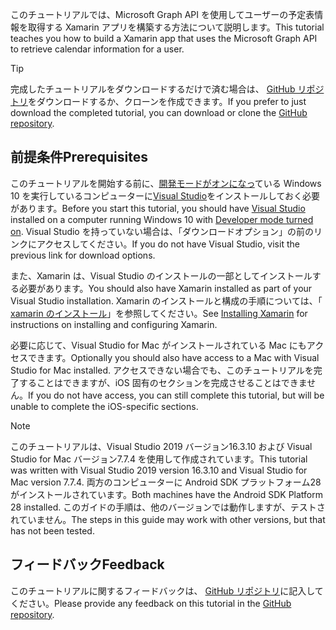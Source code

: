 <!-- markdownlint-disable MD002 MD041 -->

<span data-ttu-id="8a212-101">このチュートリアルでは、Microsoft Graph API を使用してユーザーの予定表情報を取得する Xamarin アプリを構築する方法について説明します。</span><span class="sxs-lookup"><span data-stu-id="8a212-101">This tutorial teaches you how to build a Xamarin app that uses the Microsoft Graph API to retrieve calendar information for a user.</span></span>

> [!TIP]
> <span data-ttu-id="8a212-102">完成したチュートリアルをダウンロードするだけで済む場合は、 [GitHub リポジトリ](https://github.com/microsoftgraph/msgraph-training-xamarin)をダウンロードするか、クローンを作成できます。</span><span class="sxs-lookup"><span data-stu-id="8a212-102">If you prefer to just download the completed tutorial, you can download or clone the [GitHub repository](https://github.com/microsoftgraph/msgraph-training-xamarin).</span></span>

## <a name="prerequisites"></a><span data-ttu-id="8a212-103">前提条件</span><span class="sxs-lookup"><span data-stu-id="8a212-103">Prerequisites</span></span>

<span data-ttu-id="8a212-104">このチュートリアルを開始する前に、[開発モードがオンになっ](https://docs.microsoft.com/windows/uwp/get-started/enable-your-device-for-development)ている Windows 10 を実行しているコンピューターに[Visual Studio](https://visualstudio.microsoft.com/vs/)をインストールしておく必要があります。</span><span class="sxs-lookup"><span data-stu-id="8a212-104">Before you start this tutorial, you should have [Visual Studio](https://visualstudio.microsoft.com/vs/) installed on a computer running Windows 10 with [Developer mode turned on](https://docs.microsoft.com/windows/uwp/get-started/enable-your-device-for-development).</span></span> <span data-ttu-id="8a212-105">Visual Studio を持っていない場合は、「ダウンロードオプション」の前のリンクにアクセスしてください。</span><span class="sxs-lookup"><span data-stu-id="8a212-105">If you do not have Visual Studio, visit the previous link for download options.</span></span>

<span data-ttu-id="8a212-106">また、Xamarin は、Visual Studio のインストールの一部としてインストールする必要があります。</span><span class="sxs-lookup"><span data-stu-id="8a212-106">You should also have Xamarin installed as part of your Visual Studio installation.</span></span> <span data-ttu-id="8a212-107">Xamarin のインストールと構成の手順については、「 [xamarin のインストール](/xamarin/cross-platform/get-started/installation)」を参照してください。</span><span class="sxs-lookup"><span data-stu-id="8a212-107">See [Installing Xamarin](/xamarin/cross-platform/get-started/installation) for instructions on installing and configuring Xamarin.</span></span>

<span data-ttu-id="8a212-108">必要に応じて、Visual Studio for Mac がインストールされている Mac にもアクセスできます。</span><span class="sxs-lookup"><span data-stu-id="8a212-108">Optionally you should also have access to a Mac with Visual Studio for Mac installed.</span></span> <span data-ttu-id="8a212-109">アクセスできない場合でも、このチュートリアルを完了することはできますが、iOS 固有のセクションを完成させることはできません。</span><span class="sxs-lookup"><span data-stu-id="8a212-109">If you do not have access, you can still complete this tutorial, but will be unable to complete the iOS-specific sections.</span></span>

> [!NOTE]
> <span data-ttu-id="8a212-110">このチュートリアルは、Visual Studio 2019 バージョン16.3.10 および Visual Studio for Mac バージョン7.7.4 を使用して作成されています。</span><span class="sxs-lookup"><span data-stu-id="8a212-110">This tutorial was written with Visual Studio 2019 version 16.3.10 and Visual Studio for Mac version 7.7.4.</span></span> <span data-ttu-id="8a212-111">両方のコンピューターに Android SDK プラットフォーム28がインストールされています。</span><span class="sxs-lookup"><span data-stu-id="8a212-111">Both machines have the Android SDK Platform 28 installed.</span></span> <span data-ttu-id="8a212-112">このガイドの手順は、他のバージョンでは動作しますが、テストされていません。</span><span class="sxs-lookup"><span data-stu-id="8a212-112">The steps in this guide may work with other versions, but that has not been tested.</span></span>

## <a name="feedback"></a><span data-ttu-id="8a212-113">フィードバック</span><span class="sxs-lookup"><span data-stu-id="8a212-113">Feedback</span></span>

<span data-ttu-id="8a212-114">このチュートリアルに関するフィードバックは、 [GitHub リポジトリ](https://github.com/microsoftgraph/msgraph-training-xamarin)に記入してください。</span><span class="sxs-lookup"><span data-stu-id="8a212-114">Please provide any feedback on this tutorial in the [GitHub repository](https://github.com/microsoftgraph/msgraph-training-xamarin).</span></span>

